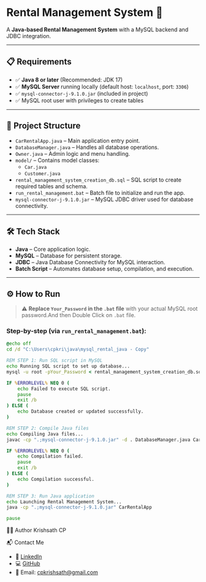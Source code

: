 # Rental Management System 🚗

A **Java-based Rental Management System** with a MySQL backend and JDBC integration.

---

## 📋 Requirements

- ✅ **Java 8 or later** (Recommended: JDK 17)
- ✅ **MySQL Server** running locally (default host: `localhost`, port: `3306`)
- ✅ `mysql-connector-j-9.1.0.jar` (included in project)
- ✅ MySQL root user with privileges to create tables

---

## 📁 Project Structure

- `CarRentalApp.java` – Main application entry point.
- `DatabaseManager.java` – Handles all database operations.
- `Owner.java` – Admin logic and menu handling.
- `model/` – Contains model classes:
  - `Car.java`
  - `Customer.java`
- `rental_management_system_creation_db.sql` – SQL script to create required tables and schema.
- `run_rental_management.bat` – Batch file to initialize and run the app.
- `mysql-connector-j-9.1.0.jar` – MySQL JDBC driver used for database connectivity.

---

## 🛠️ Tech Stack

- **Java** – Core application logic.
- **MySQL** – Database for persistent storage.
- **JDBC** – Java Database Connectivity for MySQL interaction.
- **Batch Script** – Automates database setup, compilation, and execution.

---

## ⚙️ How to Run

> ⚠️ **Replace `Your_Password` in the `.bat` file** with your actual MySQL root password.And then Double Click on `.bat` file.

### Step-by-step (via `run_rental_management.bat`):

```bat
@echo off
cd /d "C:\Users\cpkri\java\mysql_rental_java - Copy"

REM STEP 1: Run SQL script in MySQL
echo Running SQL script to set up database...
mysql -u root -pYour_Password < rental_management_system_creation_db.sql

IF %ERRORLEVEL% NEQ 0 (
    echo Failed to execute SQL script.
    pause
    exit /b
) ELSE (
    echo Database created or updated successfully.
)

REM STEP 2: Compile Java files
echo Compiling Java files...
javac -cp ".;mysql-connector-j-9.1.0.jar" -d . DatabaseManager.java CarRentalApp.java Owner.java model\Car.java model\Customer.java

IF %ERRORLEVEL% NEQ 0 (
    echo Compilation failed.
    pause
    exit /b
) ELSE (
    echo Compilation successful.
)

REM STEP 3: Run Java application
echo Launching Rental Management System...
java -cp ".;mysql-connector-j-9.1.0.jar" CarRentalApp

pause
```

👨‍💻 Author
Krishsath CP

📬 Contact Me

- 🔗 [LinkedIn](https://www.linkedin.com/in/krishsath-cp-59754532a/)
- 💻 [GitHub](https://github.com/Krishsathcp)
- 📧 Email: cpkrishsath@gmail.com
